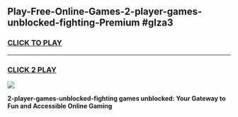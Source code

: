 
## Play-Free-Online-Games-2-player-games-unblocked-fighting-Premium #glza3
<h3>
<a href="https://premium.freeplayer.one?title=2-player-games-unblocked-fighting&ref=8M">CLICK TO PLAY</a></h3>
<hr>

<h3>
<a href="https://premium.freeplayer.one?title=2-player-games-unblocked-fighting&ref=8M">CLICK 2 PLAY</a>
  
</h3>

<a href="https://premium.freeplayer.one?title=2-player-games-unblocked-fighting&ref=8M"><img src="https://clearcache.store/games.png"></a>


**2-player-games-unblocked-fighting games unblocked: Your Gateway to Fun and Accessible Online Gaming**
